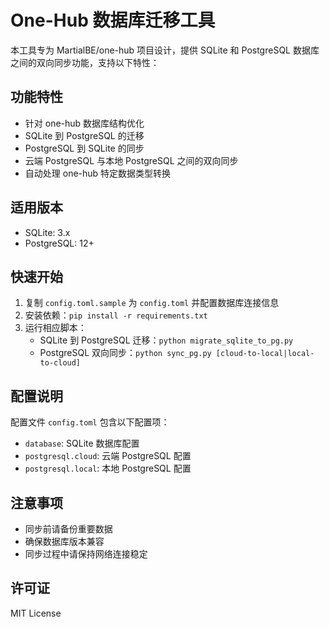# One-Hub 数据库迁移工具

本工具专为 MartialBE/one-hub 项目设计，提供 SQLite 和 PostgreSQL 数据库之间的双向同步功能，支持以下特性：

## 功能特性

- 针对 one-hub 数据库结构优化
- SQLite 到 PostgreSQL 的迁移
- PostgreSQL 到 SQLite 的同步
- 云端 PostgreSQL 与本地 PostgreSQL 之间的双向同步
- 自动处理 one-hub 特定数据类型转换

## 适用版本

- SQLite: 3.x
- PostgreSQL: 12+

## 快速开始

1. 复制 `config.toml.sample` 为 `config.toml` 并配置数据库连接信息
2. 安装依赖：`pip install -r requirements.txt`
3. 运行相应脚本：
   - SQLite 到 PostgreSQL 迁移：`python migrate_sqlite_to_pg.py`
   <!-- - PostgreSQL 到 SQLite 同步：`python sync_pg_to_sqlite.py [cloud|local]` -->
   - PostgreSQL 双向同步：`python sync_pg.py [cloud-to-local|local-to-cloud]`

## 配置说明

配置文件 `config.toml` 包含以下配置项：

- `database`: SQLite 数据库配置
- `postgresql.cloud`: 云端 PostgreSQL 配置
- `postgresql.local`: 本地 PostgreSQL 配置

## 注意事项

- 同步前请备份重要数据
- 确保数据库版本兼容
- 同步过程中请保持网络连接稳定

## 许可证

MIT License
